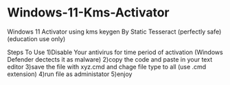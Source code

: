 # Windows-11-Kms-Activator
Windows 11 Activator using kms keygen By Static Tesseract (perfectly safe) (education use only)

Steps To Use
1)Disable Your antivirus for time period of activation (Windows Defender dectects it as malware) 
2)copy the code and paste in your text editor
3)save the file with xyz.cmd and chage file type to all (use .cmd extension)
4)run file as administator
5)enjoy

